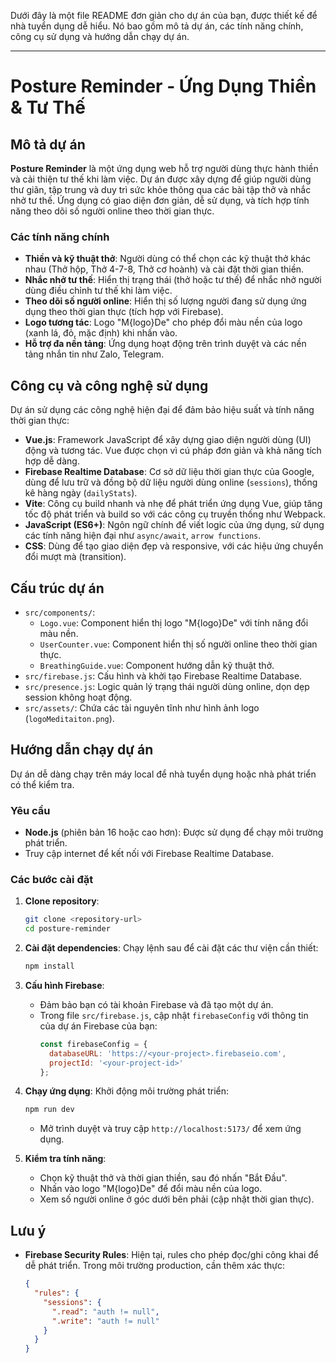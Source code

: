 Dưới đây là một file README đơn giản cho dự án của bạn, được thiết kế để nhà tuyển dụng dễ hiểu. Nó bao gồm mô tả dự án, các tính năng chính, công cụ sử dụng và hướng dẫn chạy dự án.

---

# Posture Reminder - Ứng Dụng Thiền & Tư Thế

## Mô tả dự án
**Posture Reminder** là một ứng dụng web hỗ trợ người dùng thực hành thiền và cải thiện tư thế khi làm việc. Dự án được xây dựng để giúp người dùng thư giãn, tập trung và duy trì sức khỏe thông qua các bài tập thở và nhắc nhở tư thế. Ứng dụng có giao diện đơn giản, dễ sử dụng, và tích hợp tính năng theo dõi số người online theo thời gian thực.

### Các tính năng chính
- **Thiền và kỹ thuật thở**: Người dùng có thể chọn các kỹ thuật thở khác nhau (Thở hộp, Thở 4-7-8, Thở cơ hoành) và cài đặt thời gian thiền.
- **Nhắc nhở tư thế**: Hiển thị trạng thái (thở hoặc tư thế) để nhắc nhở người dùng điều chỉnh tư thế khi làm việc.
- **Theo dõi số người online**: Hiển thị số lượng người đang sử dụng ứng dụng theo thời gian thực (tích hợp với Firebase).
- **Logo tương tác**: Logo "M{logo}De" cho phép đổi màu nền của logo (xanh lá, đỏ, mặc định) khi nhấn vào.
- **Hỗ trợ đa nền tảng**: Ứng dụng hoạt động trên trình duyệt và các nền tảng nhắn tin như Zalo, Telegram.

## Công cụ và công nghệ sử dụng
Dự án sử dụng các công nghệ hiện đại để đảm bảo hiệu suất và tính năng thời gian thực:

- **Vue.js**: Framework JavaScript để xây dựng giao diện người dùng (UI) động và tương tác. Vue được chọn vì cú pháp đơn giản và khả năng tích hợp dễ dàng.
- **Firebase Realtime Database**: Cơ sở dữ liệu thời gian thực của Google, dùng để lưu trữ và đồng bộ dữ liệu người dùng online (`sessions`), thống kê hàng ngày (`dailyStats`).
- **Vite**: Công cụ build nhanh và nhẹ để phát triển ứng dụng Vue, giúp tăng tốc độ phát triển và build so với các công cụ truyền thống như Webpack.
- **JavaScript (ES6+)**: Ngôn ngữ chính để viết logic của ứng dụng, sử dụng các tính năng hiện đại như `async/await`, `arrow functions`.
- **CSS**: Dùng để tạo giao diện đẹp và responsive, với các hiệu ứng chuyển đổi mượt mà (transition).

## Cấu trúc dự án
- `src/components/`:
  - `Logo.vue`: Component hiển thị logo "M{logo}De" với tính năng đổi màu nền.
  - `UserCounter.vue`: Component hiển thị số người online theo thời gian thực.
  - `BreathingGuide.vue`: Component hướng dẫn kỹ thuật thở.
- `src/firebase.js`: Cấu hình và khởi tạo Firebase Realtime Database.
- `src/presence.js`: Logic quản lý trạng thái người dùng online, dọn dẹp session không hoạt động.
- `src/assets/`: Chứa các tài nguyên tĩnh như hình ảnh logo (`logoMeditaiton.png`).

## Hướng dẫn chạy dự án
Dự án dễ dàng chạy trên máy local để nhà tuyển dụng hoặc nhà phát triển có thể kiểm tra.

### Yêu cầu
- **Node.js** (phiên bản 16 hoặc cao hơn): Được sử dụng để chạy môi trường phát triển.
- Truy cập internet để kết nối với Firebase Realtime Database.

### Các bước cài đặt
1. **Clone repository**:
   ```bash
   git clone <repository-url>
   cd posture-reminder
   ```

2. **Cài đặt dependencies**:
   Chạy lệnh sau để cài đặt các thư viện cần thiết:
   ```bash
   npm install
   ```

3. **Cấu hình Firebase**:
   - Đảm bảo bạn có tài khoản Firebase và đã tạo một dự án.
   - Trong file `src/firebase.js`, cập nhật `firebaseConfig` với thông tin của dự án Firebase của bạn:
     ```javascript
     const firebaseConfig = {
       databaseURL: 'https://<your-project>.firebaseio.com',
       projectId: '<your-project-id>'
     };
     ```

4. **Chạy ứng dụng**:
   Khởi động môi trường phát triển:
   ```bash
   npm run dev
   ```
   - Mở trình duyệt và truy cập `http://localhost:5173/` để xem ứng dụng.

5. **Kiểm tra tính năng**:
   - Chọn kỹ thuật thở và thời gian thiền, sau đó nhấn "Bắt Đầu".
   - Nhấn vào logo "M{logo}De" để đổi màu nền của logo.
   - Xem số người online ở góc dưới bên phải (cập nhật thời gian thực).

## Lưu ý
- **Firebase Security Rules**: Hiện tại, rules cho phép đọc/ghi công khai để dễ phát triển. Trong môi trường production, cần thêm xác thực:
  ```json
  {
    "rules": {
      "sessions": {
        ".read": "auth != null",
        ".write": "auth != null"
      }
    }
  }
  ```



